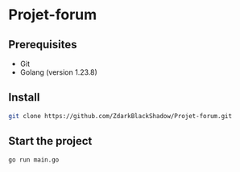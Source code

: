 # Projet-forum

## Prerequisites

- Git
- Golang (version 1.23.8)

## Install 

```bash
git clone https://github.com/ZdarkBlackShadow/Projet-forum.git
```

## Start the project

```bash
go run main.go
```